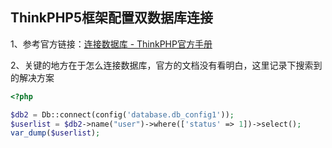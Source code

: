 ## ThinkPHP5框架配置双数据库连接



1、参考官方链接：[连接数据库 - ThinkPHP官方手册](https://doc.thinkphp.cn/v5_0/lianjieshujuku.html)



2、关键的地方在于怎么连接数据库，官方的文档没有看明白，这里记录下搜索到的解决方案

```php
<?php

$db2 = Db::connect(config('database.db_config1'));
$userlist = $db2->name("user")->where(['status' => 1])->select();
var_dump($userlist);
```

